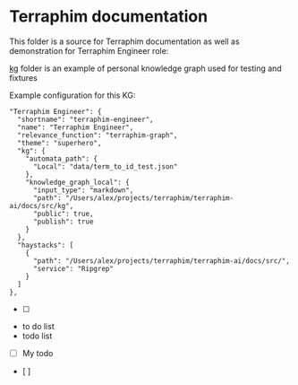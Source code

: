 # Terraphim documentation

This folder is a source for Terraphim documentation as well as demonstration for Terraphim Engineer role:

[kg](./kg) folder is an example of personal knowledge graph used for testing and fixtures

Example configuration for this KG:

```
"Terraphim Engineer": {
  "shortname": "terraphim-engineer",
  "name": "Terraphim Engineer",
  "relevance_function": "terraphim-graph",
  "theme": "superhero",
  "kg": {
    "automata_path": {
      "Local": "data/term_to_id_test.json"
    },
    "knowledge_graph_local": {
      "input_type": "markdown",
      "path": "/Users/alex/projects/terraphim/terraphim-ai/docs/src/kg",
      "public": true,
      "publish": true
    }
  },
  "haystacks": [
    {
      "path": "/Users/alex/projects/terraphim/terraphim-ai/docs/src/",
      "service": "Ripgrep"
    }
  ]
},
```

- [ ] 

- to do list
- todo list

- [ ] My todo

- \[ \]